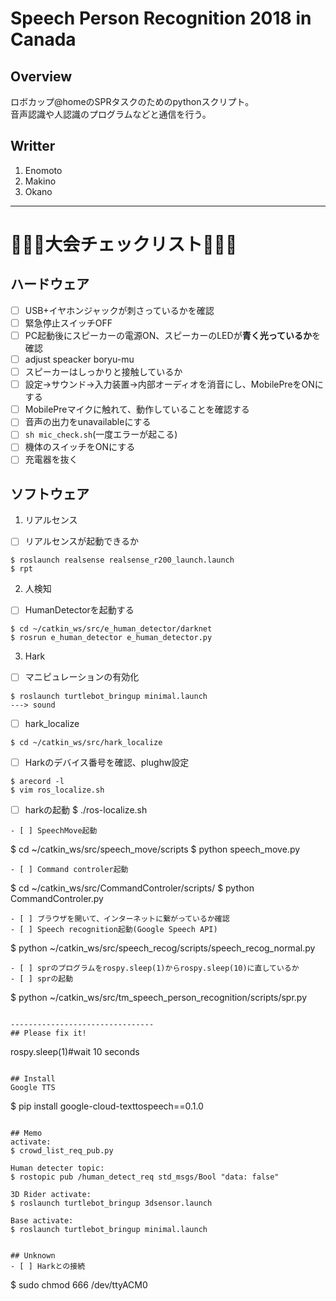 # Speech Person Recognition 2018 in Canada
## Overview
ロボカップ@homeのSPRタスクのためのpythonスクリプト。  
音声認識や人認識のプログラムなどと通信を行う。  
## Writter
1. Enomoto
2. Makino
3. Okano

--------------------------------------
# :triangular_flag_on_post::triangular_flag_on_post::triangular_flag_on_post:大会チェックリスト:triangular_flag_on_post::triangular_flag_on_post::triangular_flag_on_post:
## ハードウェア
- [ ] USB+イヤホンジャックが刺さっているかを確認
- [ ] 緊急停止スイッチOFF
- [ ] PC起動後にスピーカーの電源ON、スピーカーのLEDが**青く光っているか**を確認
- [ ] adjust speacker boryu-mu
- [ ] スピーカーはしっかりと接触しているか
- [ ] 設定->サウンド->入力装置->内部オーディオを消音にし、MobilePreをONにする
- [ ] MobilePreマイクに触れて、動作していることを確認する
- [ ] 音声の出力をunavailableにする
- [ ] `sh mic_check.sh`(一度エラーが起こる)
- [ ] 機体のスイッチをONにする
- [ ] 充電器を抜く
## ソフトウェア
1. リアルセンス
- [ ] リアルセンスが起動できるか
```
$ roslaunch realsense realsense_r200_launch.launch
$ rpt
```
2. 人検知
- [ ] HumanDetectorを起動する
```
$ cd ~/catkin_ws/src/e_human_detector/darknet
$ rosrun e_human_detector e_human_detector.py
```
3. Hark
- [ ] マニピュレーションの有効化
```
$ roslaunch turtlebot_bringup minimal.launch
---> sound
```
- [ ] hark_localize
```
$ cd ~/catkin_ws/src/hark_localize
```
- [ ] Harkのデバイス番号を確認、plughw設定
```
$ arecord -l
$ vim ros_localize.sh
```
- [ ] harkの起動
$ ./ros-localize.sh
```
- [ ] SpeechMove起動
```
$ cd ~/catkin_ws/src/speech_move/scripts
$ python speech_move.py
```
- [ ] Command controler起動
```
$ cd ~/catkin_ws/src/CommandControler/scripts/
$ python CommandControler.py
```
- [ ] ブラウザを開いて、インターネットに繋がっているか確認
- [ ] Speech recognition起動(Google Speech API)
```
$ python ~/catkin_ws/src/speech_recog/scripts/speech_recog_normal.py
```
- [ ] sprのプログラムをrospy.sleep(1)からrospy.sleep(10)に直しているか
- [ ] sprの起動
```
$ python ~/catkin_ws/src/tm_speech_person_recognition/scripts/spr.py
```

--------------------------------
## Please fix it!
```
rospy.sleep(1)#wait 10 seconds
```

## Install
Google TTS  
```
$ pip install google-cloud-texttospeech==0.1.0
```

## Memo 
activate:  
$ crowd_list_req_pub.py

Human detecter topic:  
$ rostopic pub /human_detect_req std_msgs/Bool "data: false"

3D Rider activate:  
$ roslaunch turtlebot_bringup 3dsensor.launch

Base activate:  
$ roslaunch turtlebot_bringup minimal.launch


## Unknown 
- [ ] Harkとの接続
```
$ sudo chmod 666 /dev/ttyACM0
```
